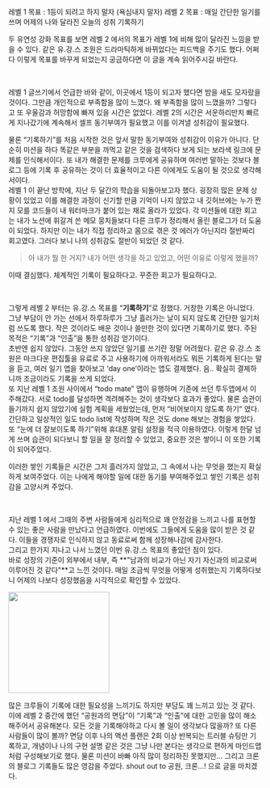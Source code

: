 레벨 1 목표 : 1등이 되려고 하지 말자 (욕심내지 말자)
레벨 2 목표 : 매일 간단한 일기를 쓰며 어제의 나와 달라진 오늘의 성취 기록하기

두 유연성 강화 목표를 보면 레벨 2 에서의 목표가 레벨 1에 비해 많이 달라진 느낌을 받을 수 있다. 같은 유.강.스 조원은 드라마틱하게 바뀌었다는 피드백을 주기도 했다. 어쩌다 이렇게 목표를 바꾸게 되었는지 궁금하다면 이 글을 계속 읽어주시길 바란다.

<br>

레벨 1 글쓰기에서 언급한 바와 같이, 이곳에서 1등이 되고자 했다면 밤을 새도 모자랐을 것이다. 그만큼 개인적으로 부족함을 많이 느꼈다. 왜 부족함을 많이 느꼈을까? 그렇다고 또 우울감과 허망함에 빠져 있을 시간은 없었다. 레벨 2의 시간은 서운하리만치 빠르게 지나갔기에 계속해서 셀프 동기부여가 필요했고 이를 이겨낼 성취감이 필요했다.

물론 “기록하기”를 처음 시작한 것은 앞서 말한 동기부여와 성취감이 이유가 아니다. 단순히 미션을 하다 똑같은 부분을 까먹고 같은 것을 검색하다 보게 되는 보라색 링크에 문제를 인식해서이다. 또 내가 해결한 문제를 크루에게 공유하며 여러번 말하는 것보다 블로그 등에 기록 후 공유하는 것이 더 효율적이고 다른 이에게도 도움이 될 것으로 생각해서이다.   
레벨 1 이 끝난 방학에, 지난 두 달간의 학습을 되돌아보고자 했다. 굉장히 많은 문제 상황이 있었고 이를 해결한 과정이 신기할 만큼 기억이 나지 않았고 내 깃허브에는 누가 짠지 모를 코드들이 내 워터마크가 붙어 있는 채로 올라가 있었다. 각 미션들에 대한 회고는 내가 노션에 휘갈겨 쓴 메모 뭉치들보다 다른 크루가 정리해서 올린 블로그가 더 도움이 되었다. 하지만 이는 내가 직접 정리하고 몸으로 겪은 것 에러가 아닌지라 절반짜리 회고였다. 그러다 보니 나의 성취감도 절반이 되었던 것 같다.

> 아 내가 뭘 한 거지? 내가 어떤 생각을 하고 있었고, 어떤 이유로 이렇게 했을까?

이때 결심했다. 체계적인 기록이 필요하다고. 꾸준한 회고가 필요하다고.

<br>

그렇게 레벨 2 부터는 유.강.스 목표를 “**기록하기**”로 정했다. 거창한 기록은 아니었다. 그냥 부담이 안 가는 선에서 하루하루가 그냥 흘러가는 날이 되지 않도록 간단한 일기처럼 쓰도록 했다. 작은 것이라도 배운 것이나 쓸만한 것이 있다면 기록하기로 했다. 주된 목적은 “기록”과 “인출”을 통한 성취감 얻기이다.   
초반엔 쉽지 않았다. 그동안 쓰지 않았던 일기를 쓰기란 정말 어려웠다. 같은 유.강.스 조원은 마크다운 편집툴을 유료로 주고 사용하기에 아까워서라도 뭐든 기록하게 된다는 말을 듣고, 여러 일기 앱을 찾아보고 ‘day one’이라는 앱도 결제했다. 음.. 확실히 결제하니까 조금이라도 기록을 쓰게 되었다.   
또 지난 레벨 1 조원 사이에서 “todo mate” 앱이 유행하며 기존에 쓰던 투두앱에서 이주해갔다. 서로 todo를 달성하면 격려해주는 것이 생각보다 효과가 좋았다. 물론 습관이 들기까지 쉽지 않았기에 실험 계획을 세웠었는데, 먼저 “비어보이지 않도록 하기” 였다. 간단하고 일상적인 일도 todo list에 작성하며 작은 것도 done 해보는 경험을 쌓았다. 또 “눈에 더 잘보이도록 하기”위해 휴대폰 알림 설정을 적극 이용하였다. 이렇게 한달 넘게 쓰며 습관이 되다보니 할 일을 잘 정리할 수 있었고, 중요한 것은 쌓이니 이 또한 기록이 되어주었다.

이러한 쌓인 기록들은 시간은 그저 흘러가지 않았고, 그 속에서 나는 무엇을 했는지 확실하게 보여주었다. 이는 나에게 해야할 일에 대한 동기를 부여해주었고 쌓인 기록은 성취감을 고양시켜 주었다.

<br>


지난 레벨 1 에서 그때의 주변 사람들에게 심리적으로 꽤 안정감을 느끼고 나를 표현할 수 있는 좋은 사람을 만났다고 언급하였다. 이번에도 그들에게 도움을 많이 받은 것 같다. 이들을 경쟁자로 인식하지 않고 동료로써 함께 성장해나감에 감사한다.   
그리고 한가지 지나고 나서 느꼈던 이번 유.강.스 목표의 좋았던 점이 있다.   
바로 성장의 기준이 외부에서 내부, 즉 **"남과의 비교가 아닌 자기 자신과의 비교로써 이루어진 것 같다"**고 느낀 것이다. 매일 조금씩 무엇을 어떻게 성취했는지 기록하다보니 어제의 나보다 성장했음을 시각적으로 확인할 수 있었다.   

<img src="https://github.com/Jaymyong66/woowa-writing/assets/78201530/fc64c950-a90c-499c-ad8b-5aac4d013712" width=200 />   

많은 크루들이 기록에 대한 필요성을 느끼기도 하지만 부담도 꽤 느끼고 있는 것 같다. 이에 레벨 2 중간에 했던 “공원과의 면담”이 “기록”과 “인출”에 대한 고민을 많이 해소해주어서 공유해본다. 모든 것을 기록해야하고 다시 볼 일이 생각보다 많을까? 또 다른 사람들이 많이 볼까? 면담 이후 나의 액션 플랜은 2회 이상 반복되는 트러블 슈팅만 기록하고, 개념이나 나의 구현 설명 같은 것은 그냥 나만 본다는 생각으로 편하게 마인드맵 처럼 구성해보기로 했다. 물론 미션이 바빠 아직 많이 정리하진 못했지만… 그리고 크론의 블로그 기록들도 많은 영감을 주었다. shout out to 공원, 크론…! 으로 글을 마치겠다.

